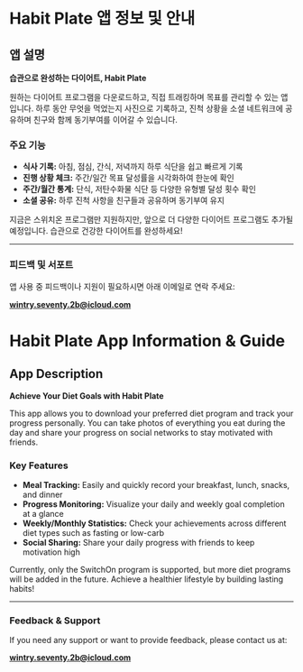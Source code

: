 # Habit Plate 앱 정보 및 안내

## 앱 설명

**습관으로 완성하는 다이어트, Habit Plate**

원하는 다이어트 프로그램을 다운로드하고, 직접 트래킹하며 목표를 관리할 수 있는 앱입니다.
하루 동안 무엇을 먹었는지 사진으로 기록하고, 진척 상황을 소셜 네트워크에 공유하며 친구와 함께 동기부여를 이어갈 수 있습니다.

### 주요 기능
- **식사 기록:** 아침, 점심, 간식, 저녁까지 하루 식단을 쉽고 빠르게 기록
- **진행 상황 체크:** 주간/일간 목표 달성률을 시각화하여 한눈에 확인
- **주간/월간 통계:** 단식, 저탄수화물 식단 등 다양한 유형별 달성 횟수 확인
- **소셜 공유:** 하루 진척 사항을 친구들과 공유하며 동기부여 유지

지금은 스위치온 프로그램만 지원하지만, 앞으로 더 다양한 다이어트 프로그램도 추가될 예정입니다.
습관으로 건강한 다이어트를 완성하세요!

---

### 피드백 및 서포트
앱 사용 중 피드백이나 지원이 필요하시면 아래 이메일로 연락 주세요:

**wintry.seventy.2b@icloud.com**


# Habit Plate App Information & Guide

## App Description

**Achieve Your Diet Goals with Habit Plate**

This app allows you to download your preferred diet program and track your progress personally. You can take photos of everything you eat during the day and share your progress on social networks to stay motivated with friends.

### Key Features
- **Meal Tracking:** Easily and quickly record your breakfast, lunch, snacks, and dinner
- **Progress Monitoring:** Visualize your daily and weekly goal completion at a glance
- **Weekly/Monthly Statistics:** Check your achievements across different diet types such as fasting or low-carb
- **Social Sharing:** Share your daily progress with friends to keep motivation high

Currently, only the SwitchOn program is supported, but more diet programs will be added in the future. Achieve a healthier lifestyle by building lasting habits!

---

### Feedback & Support
If you need any support or want to provide feedback, please contact us at:

**wintry.seventy.2b@icloud.com**

